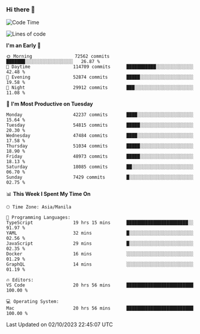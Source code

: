 ### Hi there 👋

<!--START_SECTION:waka-->
![Code Time](http://img.shields.io/badge/Code%20Time-4%2C388%20hrs%2031%20mins-blue)

![Lines of code](https://img.shields.io/badge/From%20Hello%20World%20I%27ve%20Written-105.8%20million%20lines%20of%20code-blue)

**I'm an Early 🐤** 

```text
🌞 Morning                72562 commits       ███████░░░░░░░░░░░░░░░░░░   26.87 % 
🌆 Daytime                114709 commits      ███████████░░░░░░░░░░░░░░   42.48 % 
🌃 Evening                52874 commits       █████░░░░░░░░░░░░░░░░░░░░   19.58 % 
🌙 Night                  29912 commits       ███░░░░░░░░░░░░░░░░░░░░░░   11.08 % 
```
📅 **I'm Most Productive on Tuesday** 

```text
Monday                   42237 commits       ████░░░░░░░░░░░░░░░░░░░░░   15.64 % 
Tuesday                  54815 commits       █████░░░░░░░░░░░░░░░░░░░░   20.30 % 
Wednesday                47484 commits       ████░░░░░░░░░░░░░░░░░░░░░   17.58 % 
Thursday                 51034 commits       █████░░░░░░░░░░░░░░░░░░░░   18.90 % 
Friday                   48973 commits       █████░░░░░░░░░░░░░░░░░░░░   18.13 % 
Saturday                 18085 commits       ██░░░░░░░░░░░░░░░░░░░░░░░   06.70 % 
Sunday                   7429 commits        █░░░░░░░░░░░░░░░░░░░░░░░░   02.75 % 
```


📊 **This Week I Spent My Time On** 

```text
🕑︎ Time Zone: Asia/Manila

💬 Programming Languages: 
TypeScript               19 hrs 15 mins      ███████████████████████░░   91.97 % 
YAML                     32 mins             █░░░░░░░░░░░░░░░░░░░░░░░░   02.56 % 
JavaScript               29 mins             █░░░░░░░░░░░░░░░░░░░░░░░░   02.35 % 
Docker                   16 mins             ░░░░░░░░░░░░░░░░░░░░░░░░░   01.29 % 
GraphQL                  14 mins             ░░░░░░░░░░░░░░░░░░░░░░░░░   01.19 % 

🔥 Editors: 
VS Code                  20 hrs 56 mins      █████████████████████████   100.00 % 

💻 Operating System: 
Mac                      20 hrs 56 mins      █████████████████████████   100.00 % 
```


 Last Updated on 02/10/2023 22:45:07 UTC
<!--END_SECTION:waka-->


<!--
**rad182/rad182** is a ✨ _special_ ✨ repository because its `README.md` (this file) appears on your GitHub profile.

Here are some ideas to get you started:

- 🔭 I’m currently working on ...
- 🌱 I’m currently learning ...
- 👯 I’m looking to collaborate on ...
- 🤔 I’m looking for help with ...
- 💬 Ask me about ...
- 📫 How to reach me: ...
- 😄 Pronouns: ...
- ⚡ Fun fact: ...
-->
